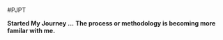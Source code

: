 #PJPT
<html>
<b>Started My Journey ...</b>
<b> <n>The process or methodology is becoming more familar with me.</n></b>

</html>

